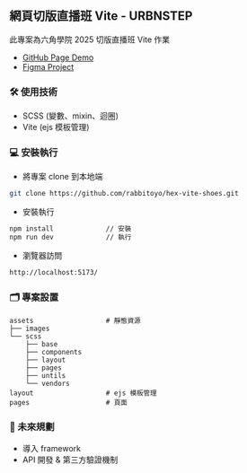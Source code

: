 ## 網頁切版直播班 Vite - URBNSTEP
此專案為六角學院 2025 切版直播班 Vite 作業

- [GitHub Page Demo](https://rabbitoyo.github.io/hex-vite-shoes/)
- [Figma Project](https://www.figma.com/design/CYjKvZQo3db8xYCp6DCkKj/%E5%85%AD%E8%A7%92%EF%BD%9C%E9%9E%8B%E5%AD%90%E9%9B%BB%E5%95%86-W3%E3%80%81W4-%EF%BC%88student-ver.%EF%BC%89?node-id=12008-13571&t=DZAIhZLcF0DT7Xm4-0)

### 🛠 使用技術

- SCSS (變數、mixin、迴圈)
- Vite (ejs 模板管理)

### 💻 安裝執行

- 將專案 clone 到本地端

```bash
git clone https://github.com/rabbitoyo/hex-vite-shoes.git
```

- 安裝執行

```bash
npm install				// 安裝
npm run dev				// 執行
```

- 瀏覽器訪問

```bash
http://localhost:5173/
```

### 🗂 專案設置

```
assets					# 靜態資源
├── images
└── scss
	├── base
	├── components
	├── layout
	├── pages
	├── untils
	└── vendors
layout					# ejs 模板管理
pages					# 頁面
```

### 🌟 未來規劃

- 導入 framework
- API 開發 & 第三方驗證機制